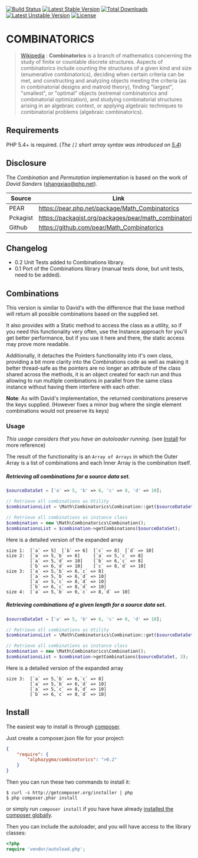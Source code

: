 [![Build Status](https://travis-ci.org/alphazygma/Combinatorics.svg?branch=master)](https://travis-ci.org/alphazygma/Combinatorics)
[![Latest Stable Version](https://poser.pugx.org/alphazygma/combinatorics/v/stable)](https://packagist.org/packages/alphazygma/combinatorics)
[![Total Downloads](https://poser.pugx.org/alphazygma/combinatorics/downloads)](https://packagist.org/packages/alphazygma/combinatorics)
[![Latest Unstable Version](https://poser.pugx.org/alphazygma/combinatorics/v/unstable)](https://packagist.org/packages/alphazygma/combinatorics)
[![License](https://poser.pugx.org/alphazygma/combinatorics/license)](https://packagist.org/packages/alphazygma/combinatorics)



# COMBINATORICS

> [Wikipedia](https://en.wikipedia.org/wiki/Combinatorics) : **Combinatorics** is a branch of mathematics 
concerning the study of finite or countable discrete structures. Aspects of combinatorics include 
counting the structures of a given kind and size (enumerative combinatorics), deciding when certain 
criteria can be met, and constructing and analyzing objects meeting the criteria (as in combinatorial 
designs and matroid theory), finding "largest", "smallest", or "optimal" objects (extremal 
combinatorics and combinatorial optimization), and studying combinatorial structures arising in an 
algebraic context, or applying algebraic techniques to combinatorial problems (algebraic combinatorics).


## Requirements

PHP 5.4+ is required. (_The `[]` short array syntax was introduced on [5.4](http://php.net/manual/en/migration54.new-features.php>)_)


## Disclosure

The _Combination_ and _Permutation_ implementation is based on the work of _David Sanders_ (<shangxiao@php.net>).

Source   | Link
-------- | ---------------------------------------------------------
PEAR     | <https://pear.php.net/package/Math_Combinatorics>
Pckagist | <https://packagist.org/packages/pear/math_combinatorics>
Github   | <https://github.com/pear/Math_Combinatorics>


## Changelog
 - 0.2 Unit Tests added to Combinations library.
 - 0.1 Port of the Combinations library (manual tests done, but unit tests, need to be added).



## Combinations

This version is similar to David's with the difference that the base method will return all possible 
combinations based on the supplied set.

It also provides with a Static method to access the class as a utility, so if you need this functionality 
very often, use the Instance approach for you'll get better performance, but if you use it here and 
there, the static access may prove more readable.

Additionally, it detaches the Pointers functionality into it's own class, providing a bit more 
clarity into the Combinations code as well as making it better thread-safe as the pointers are no 
longer an attribute of the class shared across the methods, it is an object created for each run and 
thus allowing to run multiple combinations in parallel from the same class instance without having 
them interfere with each other.

**Note**: As with David's implementation, the returned combinations preserve the keys supplied. (However fixes a minor bug where the single element combinations would not preserve its keys)

### Usage

_This usage considers that you have an autoloader running_. (see [Install](#Install) for more reference)

The result of the functionality is an `Array of Arrays` in which the Outer Array is a list of combinations and each Inner Array is the combination itself.

##### Retrieving all combinations for a source data set.

```php
$sourceDataSet = ['a' => 5, 'b' => 6, 'c' => 8, 'd' => 10];

// Retrieve all combinations as Utility
$combinationsList = \Math\Combinatorics\Combination::get($sourceDataSet);

// Retrieve all combinations as instance class
$combination = new \Math\Combinatorics\Combination();
$combinationsList = $combination->getCombinations($sourceDataSet);
```

Here is a detailed version of the expanded array

```
size 1:  [`a` => 5]  [`b` => 6]  [`c` => 8]  [`d` => 10] 
size 2:  [`a` => 5,`b` => 6]     [`a` => 5,`c` => 8]
         [`a` => 5,`d` => 10]    [`b` => 6,`c` => 8]
         [`b` => 6,`d` => 10]    [`c` => 8,`d` => 10] 
size 3:  [`a` => 5,`b` => 6,`c` => 8]
         [`a` => 5,`b` => 6,`d` => 10]
         [`a` => 5,`c` => 8,`d` => 10]
         [`b` => 6,`c` => 8,`d` => 10] 
size 4:  [`a` => 5,`b` => 6,`c` => 8,`d` => 10]
```

##### Retrieving combinations of a given length for a source data set.

```php
$sourceDataSet = ['a' => 5, 'b' => 6, 'c' => 8, 'd' => 10];

// Retrieve all combinations as Utility
$combinationsList = \Math\Combinatorics\Combination::get($sourceDataSet, 3);

// Retrieve all combinations as instance class
$combination = new \Math\Combinatorics\Combination();
$combinationsList = $combination->getCombinations($sourceDataSet, 3);
```

Here is a detailed version of the expanded array

```
size 3:  [`a` => 5,`b` => 6,`c` => 8]
         [`a` => 5,`b` => 6,`d` => 10]
         [`a` => 5,`c` => 8,`d` => 10]
         [`b` => 6,`c` => 8,`d` => 10]
```

## Install

The easiest way to install is through [composer](http://getcomposer.org).

Just create a composer.json file for your project:

```JSON
{
    "require": {
        "alphazygma/combinatorics": ">0.2"
    }
}
```

Then you can run these two commands to install it:

    $ curl -s http://getcomposer.org/installer | php
    $ php composer.phar install

or simply run `composer install` if you have have already [installed the composer globally](http://getcomposer.org/doc/00-intro.md#globally).

Then you can include the autoloader, and you will have access to the library classes:

```php
<?php
require 'vendor/autoload.php';
```
